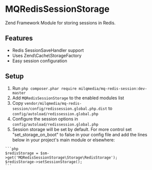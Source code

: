 MQRedisSessionStorage
================

Zend Framework Module for storing sessions in Redis.

## Features
- Redis SessionSaveHandler support
- Uses Zend\Cache\StorageFactory
- Easy session configuration

## Setup

  1. Run `php composer.phar require milqmedia/mq-redis-session:dev-master`
  2. Add `MQRedisSessionStorage` to the enabled modules list
  3. Copy `vendor/milqmedia/mq-redis-session/config/redissession.global.php.dist` to `config/autoload/redissession.global.php` 
  4. Configure the session options in `config/autoload/redissession.global.php`
  5. Session storage will be set by default. For more control set "set_storage_on_boot" to false in your config file and add the lines below in your project's main module or elsewhere:

    ```php
    $redisStorage = $sm->get('MQRedisSessionStorage\Storage\RedisStorage');
    $redisStorage->setSessionStorage();
    ```

